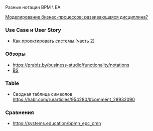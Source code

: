 Разные нотации BPM \ EA

[Моделирование бизнес-процессов: развивающаяся дисциплина?](https://www.researchgate.net/publication/228674049_Business_Process_Modeling_A_Maturing_Discipline)

### Use Case и User Story
- [Как проектировать системы [часть 2]](https://habr.com/ru/articles/940246/)

### Обзоры 
- https://prabiz.by/business-studio/functionality/notations
- [BS](https://www.businessstudio.ru/articles/article/modelirovanie_biznes_protsessov/)

### Table
- Сводная таблица символов https://habr.com/ru/articles/954280/#comment_28932090

### Сравнения
- https://systems.education/bpmn_epc_dmn
